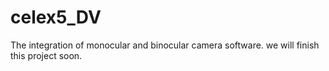 # celex5_DV
The integration of monocular and binocular camera software.
we will finish this project soon.
